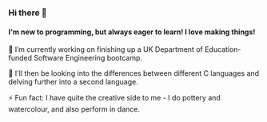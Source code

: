 ### Hi there 👋 
#### I'm new to programming, but always eager to learn! I love making things!

🔭 I’m currently working on finishing up a UK Department of Education-funded Software Engineering bootcamp.

🌱 I'll then be looking into the differences between different C languages and delving further into a second language.

⚡ Fun fact: I have quite the creative side to me - I do pottery and watercolour, and also perform in dance.
